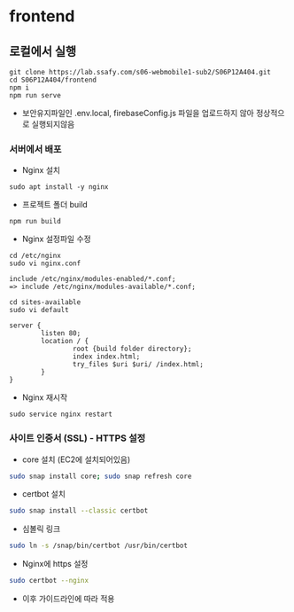 # frontend

## 로컬에서 실행
```
git clone https://lab.ssafy.com/s06-webmobile1-sub2/S06P12A404.git
cd S06P12A404/frontend
npm i
npm run serve
```

* 보안유지파일인 .env.local, firebaseConfig.js 파일을 업로드하지 않아 정상적으로 실행되지않음

### 서버에서 배포
- Nginx 설치
```
sudo apt install -y nginx
```

- 프로젝트 폴더 build
```
npm run build
```

- Nginx 설정파일 수정
```
cd /etc/nginx
sudo vi nginx.conf
```
```
include /etc/nginx/modules-enabled/*.conf;
=> include /etc/nginx/modules-available/*.conf;
```
```
cd sites-available
sudo vi default
```
```
server {
        listen 80;
        location / {
                root {build folder directory};
                index index.html;
                try_files $uri $uri/ /index.html;
        }
}
```

- Nginx 재시작
```
sudo service nginx restart
```

### 사이트 인증서 (SSL) - HTTPS 설정
- core 설치 (EC2에 설치되어있음)
```bash
sudo snap install core; sudo snap refresh core
```

- certbot 설치
```bash
sudo snap install --classic certbot
```

- 심볼릭 링크
```bash
sudo ln -s /snap/bin/certbot /usr/bin/certbot
```

- Nginx에 https 설정
```bash
sudo certbot --nginx
```

- 이후 가이드라인에 따라 적용